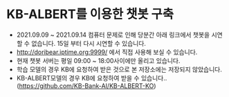 # KB-ALBERT를 이용한 챗봇 구축

- 2021.09.09 ~ 2021.09.14 컴퓨터 문제로 인해 당분간 아래 링크에서 챗봇을 시연할 수 없습니다. 15일 부터 다시 시연할 수 있습니다.
- http://doribear.iptime.org:9999/ 에서 직접 사용해 보실 수 있습니다.
- 현재 챗봇 서버는 평일 09:00 ~ 18:00사이에만 올리고 있습니다.
- 학습 모델의 경우 KB에 요청하여 받은 것으로 본 저장소에는 저장되지 않았습니다.
- KB-ALBERT모델의 경우 KB에 요청하여 받을 수 있습니다..(https://github.com/KB-Bank-AI/KB-ALBERT-KO)
